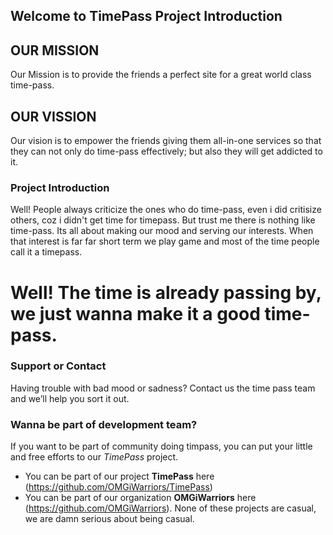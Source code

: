 ## Welcome to TimePass Project Introduction

## OUR MISSION

Our Mission is to provide the friends a perfect site for a great world class time-pass.

## OUR VISSION

Our vision is to empower the friends giving them all-in-one services so that they can not only do time-pass effectively;
but also they will get addicted to it.

### Project Introduction

Well! People always criticize the ones who do time-pass, even i did critisize others, coz i didn't get time for timepass.
But trust me there is nothing like time-pass. Its all about making our mood and serving our interests.
When that interest is far far short term we play game and most of the time people call it a timepass.

# Well! The time is already passing by, we just wanna make it a good time-pass.

### Support or Contact

Having trouble with bad mood or sadness? Contact us the time pass team and we’ll help you sort it out.

### Wanna be part of development team?

If you want to be part of community doing timpass, you can put your little and free efforts to our _TimePass_ project.
 - You can be part of our project **TimePass** here (https://github.com/OMGiWarriors/TimePass)
 - You can be part of our organization **OMGiWarriors** here (https://github.com/OMGiWarriors).
None of these projects are casual, we are damn serious about being casual.
